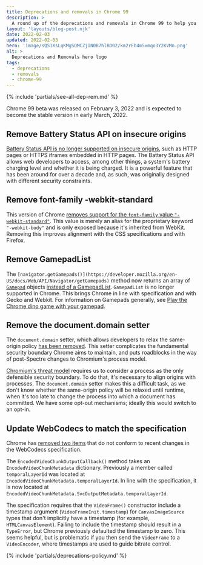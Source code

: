 ```yaml
---
title: Deprecations and removals in Chrome 99
description: >
  A round up of the deprecations and removals in Chrome 99 to help you plan.
layout: 'layouts/blog-post.njk'
date: 2022-02-03
updated: 2022-02-03
hero: 'image/sQ51XsLqKMgSQMCZjIN0B7hlBO02/km2rEb4m5xmqo3Y2KVMn.png'
alt: >
  Deprecations and Removals hero logo
tags:
  - deprecations
  - removals
  - chrome-99
---
```


{% include 'partials/see-all-dep-rem.md' %}

Chrome 99 beta was released on February 3, 2022 and is expected to become the
stable version in early March, 2022.

## Remove Battery Status API on insecure origins

[Battery Status API is no longer supported on insecure origins](https://chromestatus.com/feature/4878376799043584),
such as HTTP pages or HTTPS iframes embedded in HTTP pages. The Battery Status
API allows web developers to access, among other things, a system's battery
charging level and whether it is being charged. It is a powerful feature that
has been around for over a decade and, as such, was originally designed with
different security constraints.

## Remove font-family -webkit-standard

This version of Chrome
[removes support for the `font-family` value `"-webkit-standard"`](https://www.chromestatus.com/feature/5639265565278208).
This value is merely an alias for the proprietary keyword `"-webkit-body"` and
is only exposed because it's inherited from WebKit. Removing this improves
alignment with the CSS specifications and with Firefox.

## Remove GamepadList

The
`[navigator.getGamepads()](https://developer.mozilla.org/en-US/docs/Web/API/Navigator/getGamepads)`
method now returns an array of
[`Gamepad`](https://developer.mozilla.org/docs/Web/API/Gamepad) objects
[instead of a GamepadList](https://www.chromestatus.com/feature/5693119438782464).
`GamepadList` is no longer supported in Chrome. This brings Chrome in line with
specification and with Gecko and Webkit. For information on Gamepads generally, see [Play
the Chrome dino game with your gamepad](https://web.dev/gamepad/).

## Remove the document.domain setter

The `document.domain` setter, which allows developers to relax the same-origin
policy [has been removed](https://chromestatus.com/feature/5428079583297536).
This setter complicates the fundamental security boundary Chrome aims to
maintain, and puts roadblocks in the way of post-Spectre changes to Chromium's
process model.

[Chromium's threat model](chromium.googlesource.com/chromium/src/+/master/docs/security/side-channel-threat-model.md)
requires us to consider a process as the only defensible security boundary. To
do that, it's necessary to align origins with processes. The `document.domain`
setter makes this a difficult task, as we don't know whether the same-origin
policy will be relaxed until runtime, when it's too late to change the process
into which a document has committed. We have some opt-out mechanisms; ideally
this would switch to an opt-in.

## Update WebCodecs to match the specification

Chrome has [removed two
items](https://www.chromestatus.com/feature/5667793157488640) that do not
conform to recent changes in the WebCodecs specification.

The `EncodedVideoChunkOutputCallback()` method takes an
`EncodedVideoChunkMetadata` dictionary. Previously a member called
`temporalLayerId` was located at `EncodedVideoChunkMetadata.temporalLayerId`. In
line with the specification, it is now located at
`EncodedVideoChunkMetadata.SvcOutputMetadata.temporalLayerId`.

The specification requires that the `VideoFrame()` constructor include a timestamp
argument (`VideoFrameInit.timestamp`) for `CanvasImageSource` types that don't
implicitly have a timestamp (for example, `HTMLCanvasElement`). Failing to include the
timestamp should result in a `TypeError`, but Chrome previously defaulted the
timestamp to zero. This seems helpful, but is problematic if you then send the
`VideoFrame` to a `VideoEncoder`, where timestamps are used to guide bitrate
control.

{% include 'partials/deprecations-policy.md' %}
